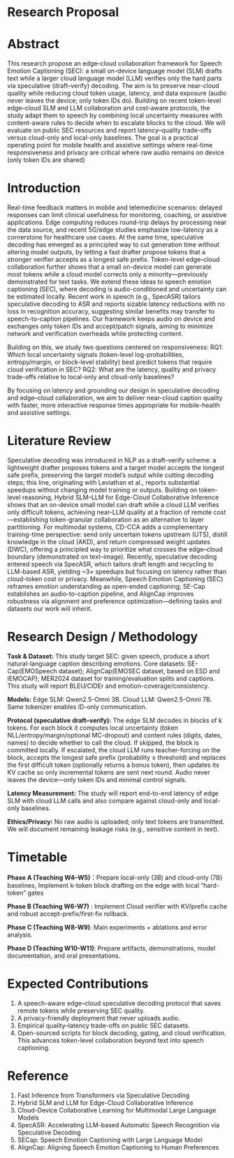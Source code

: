 # Research Proposal

# Abstract

This research propose an edge–cloud collaboration framework for Speech Emotion Captioning (SEC): a small on-device language model (SLM) drafts text while a larger cloud language model (LLM) verifies only the hard parts via speculative (draft–verify) decoding. The aim is to preserve near-cloud quality while reducing cloud token usage, latency, and data exposure (audio never leaves the device; only token IDs do). Building on recent token-level edge–cloud SLM and LLM collaboration and cost-aware protocols, the study adapt them to speech by combining local uncertainty measures with content-aware rules to decide when to escalate blocks to the cloud. We will evaluate on public SEC resources and report latency–quality trade-offs versus cloud-only and local-only baselines. The goal is a practical operating point for mobile health and assistive settings where real-time responsiveness and privacy are critical where raw audio remains on device (only token IDs are shared)

# Introduction

Real-time feedback matters in mobile and telemedicine scenarios: delayed responses can limit clinical usefulness for monitoring, coaching, or assistive applications. Edge computing reduces round-trip delays by processing near the data source, and recent 5G/edge studies emphasize low-latency as a cornerstone for healthcare use cases. At the same time, speculative decoding has emerged as a principled way to cut generation time without altering model outputs, by letting a fast drafter propose tokens that a stronger verifier accepts as a longest safe prefix. Token-level edge–cloud collaboration further shows that a small on-device model can generate most tokens while a cloud model corrects only a minority—previously demonstrated for text tasks. We extend these ideas to speech emotion captioning (SEC), where decoding is audio-conditioned and uncertainty can be estimated locally. Recent work in speech (e.g., SpecASR) tailors speculative decoding to ASR and reports sizable latency reductions with no loss in recognition accuracy, suggesting similar benefits may transfer to speech-to-caption pipelines. Our framework keeps audio on device and exchanges only token IDs and accept/patch signals, aiming to minimize network and verification overheads while protecting content. 

Building on this, we study two questions centered on responsiveness:
RQ1: Which local uncertainty signals (token-level log-probabilities, entropy/margin, or block-level stability) best predict tokens that require cloud verification in SEC?
RQ2: What are the latency, quality and privacy trade-offs relative to local-only and cloud-only baselines?

By focusing on latency and grounding our design in speculative decoding and edge–cloud collaboration, we aim to deliver near-cloud caption quality with faster, more interactive response times appropriate for mobile-health and assistive settings.

# Literature Review

Speculative decoding was introduced in NLP as a draft–verify scheme: a lightweight drafter proposes tokens and a target model accepts the longest safe prefix, preserving the target model’s output while cutting decoding steps; this line, originating with Leviathan et al., reports substantial speedups without changing model training or outputs. Building on token-level reasoning, Hybrid SLM–LLM for Edge-Cloud Collaborative Inference shows that an on-device small model can draft while a cloud LLM verifies only difficult tokens, achieving near-LLM quality at a fraction of remote cost—establishing token-granular collaboration as an alternative to layer partitioning. For multimodal systems, CD-CCA adds a complementary training-time perspective: send only uncertain tokens upstream (UTS), distill knowledge in the cloud (AKD), and return compressed weight updates (DWC), offering a principled way to prioritize what crosses the edge–cloud boundary (demonstrated on text–image). Recently, speculative decoding entered speech via SpecASR, which tailors draft length and recycling to LLM-based ASR, yielding ~3× speedups but focusing on latency rather than cloud-token cost or privacy. Meanwhile, Speech Emotion Captioning (SEC) reframes emotion understanding as open-ended captioning; SE-Cap establishes an audio-to-caption pipeline, and AlignCap improves robustness via alignment and preference optimization—defining tasks and datasets our work will inherit.

# Research Design / Methodology

**Task & Dataset:** This study target SEC: given speech, produce a short natural-language caption describing emotions. Core datasets: SE-Cap(EMOSpeech dataset); AlignCap(EMOSEC dataset, based on ESD and IEMOCAP); MER2024 dataset for training/evaluation splits and captions. This study will report BLEU/CIDEr and emotion-coverage/consistency.

**Models:** Edge SLM: Qwen2.5-Omni 3B. Cloud LLM: Qwen2.5-Omni 7B. Same tokenizer enables ID-only communication.

**Protocol (speculative draft–verify):** The edge SLM decodes in blocks of k tokens. For each block it computes local uncertainty (token NLL/entropy/margin/optional MC-dropout) and content rules (digits, dates, names) to decide whether to call the cloud. If skipped, the block is committed locally. If escalated, the cloud LLM runs teacher-forcing on the block, accepts the longest safe prefix (probability ≥ threshold) and replaces the first difficult token (optionally returns a bonus token), then updates its KV cache so only incremental tokens are sent next round. Audio never leaves the device—only token IDs and minimal control signals.

**Latency Measurement:** The study will report end-to-end latency of edge SLM with cloud LLM calls and also compare against cloud-only and local-only baselines.

**Ethics/Privacy:** No raw audio is uploaded; only text tokens are transmitted. We will document remaining leakage risks (e.g., sensitive content in text).

# Timetable

**Phase A (Teaching W4–W5)**：Prepare local-only (3B) and cloud-only (7B) baselines, Implement k-token block drafting on the edge with local “hard-token” gates

**Phase B (Teaching W6-W7)** : Implement Cloud verifier with KV/prefix cache and robust accept-prefix/first-fix rollback. 

**Phase C (Teaching W8-W9)**: Main experiments + ablations and error analysis.

**Phase D (Teaching W10-W11)**: Prepare artifacts, demonstrations, model documentation, and oral presentations.

# Expected Contributions

1. A speech-aware edge–cloud speculative decoding protocol that saves remote tokens while preserving SEC quality.
2. A privacy-friendly deployment that never uploads audio.
3. Empirical quality–latency trade-offs on public SEC datasets.
4. Open-sourced scripts for block decoding, gating, and cloud verification. This advances token-level collaboration beyond text into speech captioning.

# Reference

1. Fast Inference from Transformers via Speculative Decoding
2. Hybrid SLM and LLM for Edge-Cloud Collaborative Inference
3. Cloud-Device Collaborative Learning for Multimodal Large Language Models
4. SpecASR: Accelerating LLM-based Automatic Speech Recognition via Speculative Decoding
5. SECap: Speech Emotion Captioning with Large Language Model
6. AlignCap: Aligning Speech Emotion Captioning to Human Preferences